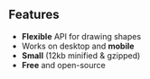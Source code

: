 
## Features

  - **Flexible** API for drawing shapes
  - Works on desktop and **mobile**
  - **Small** (12kb minified & gzipped)
  - **Free** and open-source
